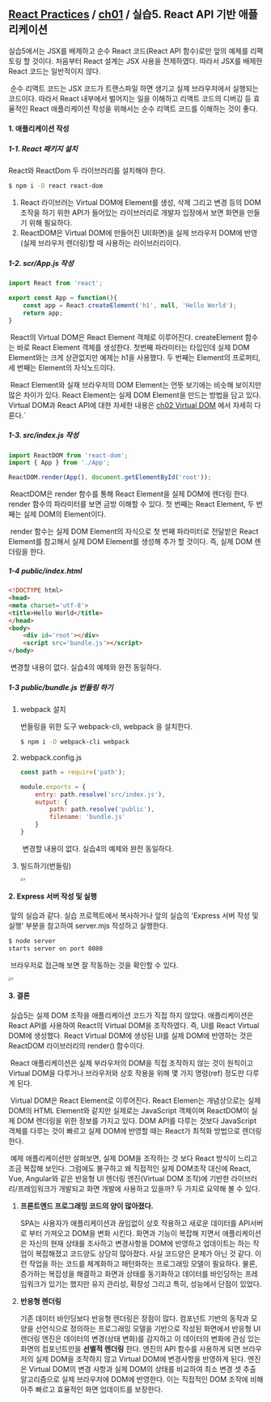## [React Practices](https://github.com/kickscar-javascript/react-practices) / [ch01](https://github.com/kickscar-javascript/react-practices/tree/master/ch01) / 실습5. React API 기반 애플리케이션

실습5에서는 JSX를 배제하고 순수 React 코드(React API 함수)로만 앞의 예제를 리팩토링 할 것이다. 처음부터 React 설계는 JSX 사용을 전제하였다. 따라서 JSX를 배제한 React 코드는 일반적이지 않다. 

​	순수 리액트 코드는 JSX 코드가 트랜스파일 하면 생기고 실제 브라우저에서 실행되는 코드이다. 따라서 React 내부에서 벌어지는 일을 이해하고 리액트 코드의 디버깅 등 효율적인 React 애플리케이션 작성을 위해서는 순수 리액트 코드를 이해하는 것이 좋다.       

#### 1. 애플리케이션 작성

##### 1-1. React 패키지 설치

React와 ReactDom 두 라이브러리를 설치해야 한다.

```bash
$ npm i -D react react-dom
```

1. React 라이브러는 Virtual DOM에 Element를 생성, 삭제 그리고 변경 등의 DOM 조작을 하기 위한 API가 들어있는 라이브러리로 개발자 입장에서 보면 화면을 만들기 위해 필요하다.
2. ReactDOM은 Virtual DOM에 만들어진 UI(화면)을 실제 브라우저 DOM에 반영(실제 브라우저 렌더링)할 때 사용하는 라이브러리이다.    

##### 1-2. scr/App.js 작성

```javascript
import React from 'react';

export const App = function(){
    const app = React.createElement('h1', null, 'Hello World');
    return app;
}
```

​	React의 Virtual DOM은 React Element 객체로 이루어진다. createElement 함수는 바로 React Element 객체를 생성한다. 첫번째 파라미터는 타입인데 실제 DOM Element와는 크게 상관없지만 예제는 h1을 사용했다. 두 번째는 Element의 프로퍼티, 세 번째는 Element의 자식노드이다.

​	React Element와 실재 브라우저의 DOM Element는 언뜻 보기에는 비슷해 보이지만 많은 차이가 있다. React Element는 실제 DOM Element을 만드는 방법을 담고 있다. Virtual DOM과 React API에 대한 자세한 내용은 [ch02 Virtual DOM]() 에서 자세히 다룬다.`  

##### 1-3. src/index.js 작성

```javascript
import ReactDOM from 'react-dom';
import { App } from './App';

ReactDOM.render(App(), document.getElementById('root'));
```

​	ReactDOM은 render 함수를 통해 React Element을 실제 DOM에 렌더링 한다. render 함수의 파라미터를 보면 금방 이해할 수 있다. 첫 번째는 React Element, 두 번째는 실제 DOM의 Element이다.

​	render 함수는 실제 DOM Element의 자식으로 첫 번째 파라미터로 전달받은  React Element를 참고해서 실제 DOM Element를 생성해 추가 할 것이다. 즉, 실제 DOM 렌더링을 한다. 

##### 1-4  public/index.html

```html
<!DOCTYPE html>
<head>
<meta charset='utf-8'>
<title>Hello World</title>
</head>
<body>
    <div id='root'></div>
    <script src='bundle.js'></script>
</body>
```

​	변경할 내용이 없다. 실습4의 예제와 완전 동일하다.

##### 1-3 public/bundle.js 번들링 하기

1. webpack 설치

   번들링을 위한 도구 webpack-cli, webpack 을 설치한다.

   ```bash
   $ npm i -D webpack-cli webpack
   ```

2. webpack.config.js

   ```JavaScript
   const path = require('path');
   
   module.exports = {
       entry: path.resolve('src/index.js'),
       output: {
           path: path.resolve('public'),
           filename: 'bundle.js'
       }
   }
   ```

   ​	변경할 내용이 없다. 실습4의 예제와 완전 동일하다.	  

3. 빌드하기(번들링)

   <img src="http://image.kickscar.me:8080/markdown/react-practices/ch01-0007.png" alt="s" style="zoom:40%;" />

#### 2. Express 서버 작성 및 실행

​	앞의 실습과 같다. 실습 프로젝트에서 복사하거나 앞의 실습의 'Express 서버 작성 및 실행' 부분을 참고하여 server.mjs 작성하고 실행한다.

```bash
$ node server
starts server on port 8080
```

​	브라우저로 접근해 보면 잘 작동하는 것을 확인할 수 있다.

<img src="http://image.kickscar.me:8080/markdown/react-practices/ch01-0008.png" alt="s" style="zoom:40%;" />

#### 3. 결론

​	실습5는 실제 DOM 조작을 애플리케이션 코드가 직접 하지 않았다. 애플리케이션은 React API를 사용하여 React의 Virtual DOM을 조작하였다. 즉, UI를 React Virtual DOM에 생성했다. React Virtual DOM에 생성된 UI를 실제 DOM에 반영하는 것은 ReactDOM 라이브러리의 render() 함수이다.

​	React 애플리케이션은 실제 부라우저의 DOM을 직접 조작하지 않는 것이 원칙이고 Virtual DOM을 다루거나 브라우저와 상호 작용을 위해 몇 가지 명령(ref)  정도만 다루게 된다.

​	Virtual DOM은 React Element로 이루어진다. React Elemen는 개념상으로는 실제 DOM의 HTML Element와 같지만 실제로는 JavaScript 객체이며 ReactDOM이 실제 DOM 렌더링을 위한 정보를 가지고 있다. DOM API를 다루는 것보다 JavaScript 객체를 다루는 것이 빠르고 실제 DOM에 반영할 때는 React가 최적화 방법으로 렌더링 한다.

​	예제 애플리케이션만 살펴보면, 실제 DOM을 조작하는 것 보다 React 방식이 느리고 조금 복잡해 보인다. 그럼에도 불구하고 왜 직접적인 실제 DOM조작 대신에 React, Vue, Angular와 같은 반응형 UI 렌더링 엔진(Virtual DOM 조작)에 기반한 라이브러리/프레임워크가 개발되고 화면 개발에 사용하고 있을까? 두 가지로 요약해 볼 수 있다.

 1. **프론트엔드 프로그래밍 코드의 양이 많아졌다.**

    SPA는 사용자가 애플리케이션과 끊임없이 상호 작용하고 새로운 데이터를 API서버로 부터 가져오고 DOM을 변화 시킨다. 화면과 기능이 복잡해 지면서 애플리케이션은 자신의 현재 상태를 조사하고 변경사항을 DOM에 반영하고 업데이트는 하는 작업이 복잡해졌고 코드양도 상당히 많아졌다. 사실 코드양은 문제가 아닌 것 같다. 이런 작업을 하는 코드를 체계화하고 패턴화하는 프로그래밍 모델이 필요하다. 물론, 증가하는 복잡성을 해결하고 화면과 상태를 동기화하고 데이터를 바인딩하는 프레임워크가 있기는 했지만 유지 관리성, 확장성 그리고 특히, 성능에서 단점이 있었다. 

 2. **반응형 렌더링**

    기존 데이터 바인딩보다 반응형 렌더링은 장점이 많다. 컴포넌트 기반의 동작과 모양을 선언식으로 정의하는 프로그래밍 모델을 기반으로 작성된 화면에서 반응형 UI 렌더링 엔진은 데이터의 변경(상태 변화)를 감지하고 이 데이터의 변화에 관심 있는 화면의 컴포넌트만을  **선별적 렌더링** 한다. 엔진의 API 함수를 사용하게 되면 브라우저의 실제 DOM을 조작하지 않고 Virtual DOM에 변경사항을 반영하게 된다. 엔진은 Virtual DOM의 변경 사항과 실제 DOM의 상태를 비교하여 최소 변경 셋 추출 알고리즘으로 실제 브라우저에 DOM에 반영한다. 이는 직접적인 DOM 조작에 비해 아주 빠르고 효율적인 화면 업데이트를 보장한다.  

​	